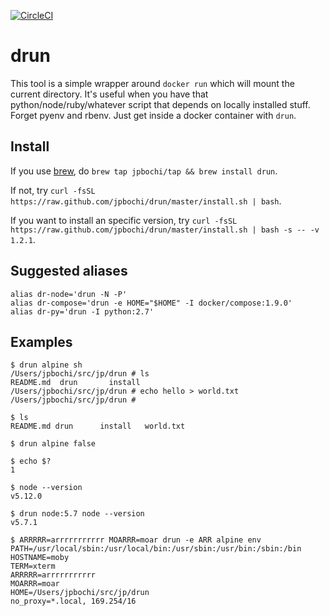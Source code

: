 [![CircleCI](https://circleci.com/gh/jpbochi/drun.svg?style=svg)](https://circleci.com/gh/jpbochi/drun)

# drun

This tool is a simple wrapper around `docker run` which will mount the current directory. It's useful when you have that python/node/ruby/whatever script that depends on locally installed stuff. Forget pyenv and rbenv. Just get inside a docker container with `drun`.

## Install

If you use [brew](http://brew.sh/), do `brew tap jpbochi/tap && brew install drun`.

If not, try `curl -fsSL https://raw.github.com/jpbochi/drun/master/install.sh | bash`.

If you want to install an specific version, try `curl -fsSL https://raw.github.com/jpbochi/drun/master/install.sh | bash -s -- -v 1.2.1`.

## Suggested aliases

```
alias dr-node='drun -N -P'
alias dr-compose='drun -e HOME="$HOME" -I docker/compose:1.9.0'
alias dr-py='drun -I python:2.7'
```

## Examples

```
$ drun alpine sh
/Users/jpbochi/src/jp/drun # ls
README.md  drun       install
/Users/jpbochi/src/jp/drun # echo hello > world.txt
/Users/jpbochi/src/jp/drun #

$ ls
README.md drun      install   world.txt

$ drun alpine false

$ echo $?
1

$ node --version
v5.12.0

$ drun node:5.7 node --version
v5.7.1

$ ARRRRR=arrrrrrrrrrr MOARRR=moar drun -e ARR alpine env
PATH=/usr/local/sbin:/usr/local/bin:/usr/sbin:/usr/bin:/sbin:/bin
HOSTNAME=moby
TERM=xterm
ARRRRR=arrrrrrrrrrr
MOARRR=moar
HOME=/Users/jpbochi/src/jp/drun
no_proxy=*.local, 169.254/16
```
